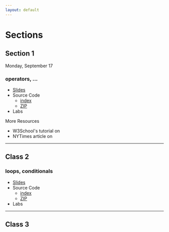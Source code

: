 ```yaml
---
layout: default
---
```


# Sections

## Section 1
Monday, September 17

### operators, ...

* [Slides](http://cdn.cs50.net/cscip14300/2018/lectures/http/http.pdf)
* Source Code
    * [index](http://cdn.cs50.net/cscip14300/2018/lectures/http/src/)
    * [ZIP](http://cdn.cs50.net/cscip14300/2018/lectures/http/src.zip)
* Labs

More Resources
* W3School's tutorial on
* NYTimes article on

---

## Class 2

### loops, conditionals

* [Slides](http://cdn.cs50.net/cscip14300/2018/lectures/python/python.pdf)
* Source Code
    * [index](http://cdn.cs50.net/cscip14300/2018/lectures/python/src/)
    * [ZIP](http://cdn.cs50.net/cscip14300/2018/lectures/python/src.zip)
* Labs

---

## Class 3
